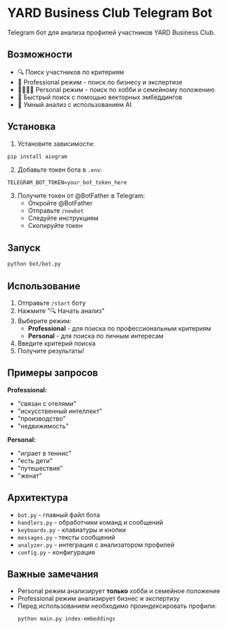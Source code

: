 # YARD Business Club Telegram Bot

Telegram бот для анализа профилей участников YARD Business Club.

## Возможности

- 🔍 Поиск участников по критериям
- 💼 Professional режим - поиск по бизнесу и экспертизе
- 👨‍👩‍👧‍👦 Personal режим - поиск по хобби и семейному положению
- 🚀 Быстрый поиск с помощью векторных эмбеддингов
- 🎯 Умный анализ с использованием AI

## Установка

1. Установите зависимости:
```bash
pip install aiogram
```

2. Добавьте токен бота в `.env`:
```
TELEGRAM_BOT_TOKEN=your_bot_token_here
```

3. Получите токен от @BotFather в Telegram:
   - Откройте @BotFather
   - Отправьте `/newbot`
   - Следуйте инструкциям
   - Скопируйте токен

## Запуск

```bash
python bot/bot.py
```

## Использование

1. Отправьте `/start` боту
2. Нажмите "🔍 Начать анализ"
3. Выберите режим:
   - **Professional** - для поиска по профессиональным критериям
   - **Personal** - для поиска по личным интересам
4. Введите критерий поиска
5. Получите результаты!

## Примеры запросов

**Professional:**
- "связан с отелями"
- "искусственный интеллект"
- "производство"
- "недвижимость"

**Personal:**
- "играет в теннис"
- "есть дети"
- "путешествия"
- "женат"

## Архитектура

- `bot.py` - главный файл бота
- `handlers.py` - обработчики команд и сообщений
- `keyboards.py` - клавиатуры и кнопки
- `messages.py` - тексты сообщений
- `analyzer.py` - интеграция с анализатором профилей
- `config.py` - конфигурация

## Важные замечания

- Personal режим анализирует **только** хобби и семейное положение
- Professional режим анализирует бизнес и экспертизу
- Перед использованием необходимо проиндексировать профили:
  ```bash
  python main.py index-embeddings
  ```